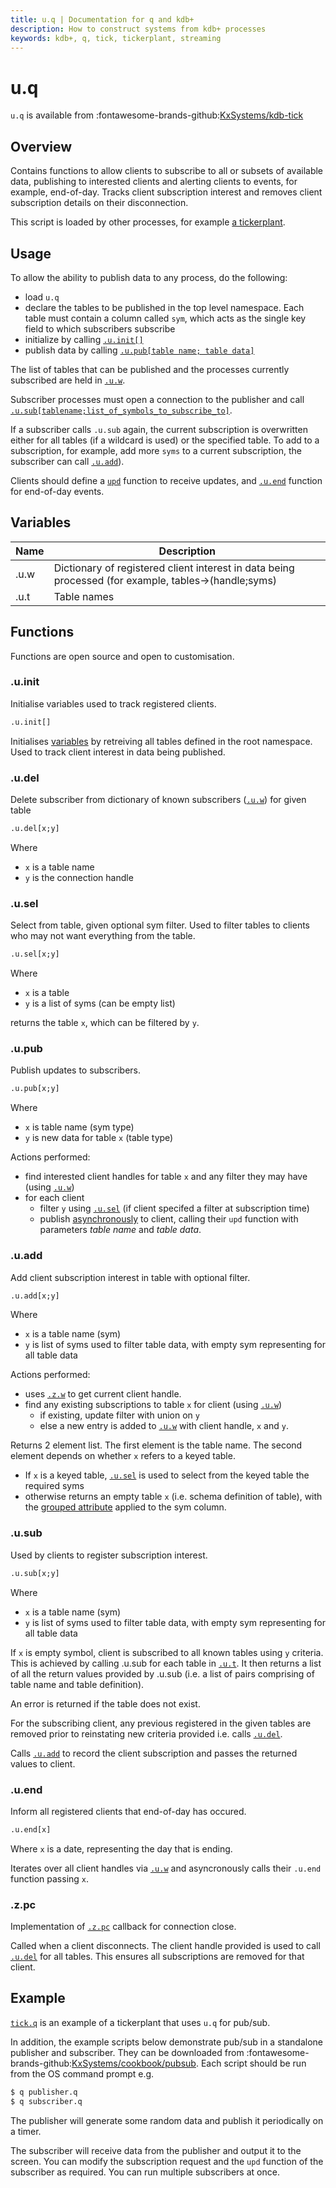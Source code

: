 ```yaml
---
title: u.q | Documentation for q and kdb+
description: How to construct systems from kdb+ processes
keywords: kdb+, q, tick, tickerplant, streaming
---
```

# u.q

`u.q` is available from :fontawesome-brands-github:[KxSystems/kdb-tick](https://github.com/KxSystems/kdb-tick)

## Overview

Contains functions to allow clients to subscribe to all or subsets of available data, publishing to interested clients and  alerting clients to events, for example, end-of-day. Tracks client subscription interest and removes client subscription details on their disconnection.

This script is loaded by other processes, for example [a tickerplant](tickq.md).

## Usage

To allow the ability to publish data to any process, do the following:

-   load `u.q`
-   declare the tables to be published in the top level namespace. Each table must contain a column called `sym`, which acts as the single key field to which subscribers subscribe
-   initialize by calling [`.u.init[]`](#uinit)
-   publish data by calling [`.u.pub[table name; table data]`](#upub)

The list of tables that can be published and the processes currently subscribed are held in [`.u.w`](#variables).

Subscriber processes must open a connection to the publisher and call [`.u.sub[tablename;list_of_symbols_to_subscribe_to]`](#usub).

If a subscriber calls `.u.sub` again, the current subscription is overwritten either for all tables (if a wildcard is used) or the specified table. 
To add to a subscription, for example, add more `syms` to a current subscription, the subscriber can call [`.u.add`](#uadd)).

Clients should define a [`upd`](rq.md#upd) function to receive updates, and [`.u.end`](rq.md#uend) function for end-of-day events.

## Variables

| Name | Description |
| ---- | ---- |
| .u.w | Dictionary of registered client interest in data being processed (for example, tables->(handle;syms) |
| .u.t | Table names |

## Functions

Functions are open source and open to customisation.

### .u.init

Initialise variables used to track registered clients.

```q
.u.init[]
```

Initialises [variables](#variables) by retreiving all tables defined in the root namespace. Used to track client interest in data being published.

### .u.del

Delete subscriber from dictionary of known subscribers ([`.u.w`](#variables)) for given table

```q
.u.del[x;y]
```
Where

* `x` is a table name
* `y` is the connection handle

### .u.sel

Select from table, given optional sym filter. Used to filter tables to clients who may not want everything from the table.

```q
.u.sel[x;y]
```
Where

* `x` is a table
* `y` is a list of syms (can be empty list)

returns the table `x`, which can be filtered by `y`.

### .u.pub

Publish updates to subscribers.

```q
.u.pub[x;y]
```
Where

* `x` is table name (sym type)
* `y` is new data for table `x` (table type)

Actions performed:

* find interested client handles for table `x` and any filter they may have (using [`.u.w`](#variables))
* for each client
    * filter `y` using [`.u.sel`](#usel) (if client specifed a filter at subscription time)
    * publish [asynchronously](../basics/ipc.md#async-message-set) to client, calling their `upd` function with parameters _table name_ and _table data_.


### .u.add

Add client subscription interest in table with optional filter.

```q
.u.add[x;y]
```
Where
* `x` is a table name (sym)
* `y` is list of syms used to filter table data, with empty sym representing for all table data

Actions performed:

* uses [`.z.w`](../ref/dotz.md#zw-handle) to get current client handle.
* find any existing subscriptions to table `x` for client (using [`.u.w`](#variables))
    * if existing, update filter with union on `y`
    * else a new entry is added to [`.u.w`](#variables) with client handle, `x` and `y`.

Returns 2 element list. The first element is the table name. The second element depends on whether `x` refers to a keyed table.

* If `x` is a keyed table, [`.u.sel`](#usel) is used to select from the keyed table the required syms
* otherwise returns an empty table `x` (i.e. schema definition of table), with the [grouped attribute](../ref/set-attribute.md#grouped-and-parted) applied to the sym column.

### .u.sub

Used by clients to register subscription interest.

```q
.u.sub[x;y]
```
Where

* `x` is a table name (sym)
* `y` is list of syms used to filter table data, with empty sym representing for all table data

If `x` is empty symbol, client is subscribed to all known tables using `y` criteria. This is achieved by calling .u.sub for each table in [`.u.t`](#variables). 
It then returns a list of all the return values provided by .u.sub (i.e. a list of pairs comprising of table name and table definition).

An error is returned if the table does not exist.

For the subscribing  client, any previous registered in the given tables are removed prior to reinstating new criteria provided i.e. calls [`.u.del`](#udel).

Calls [`.u.add`](#uadd) to record the client subscription and passes the returned values to client.

### .u.end

Inform all registered clients that end-of-day has occured.

```q
.u.end[x]
```

Where `x` is a date, representing the day that is ending.

Iterates over all client handles via [`.u.w`](#variables) and asyncronously calls their `.u.end` function passing `x`.

### .z.pc

Implementation of [`.z.pc`](../ref/dotz.md#zpc-close) callback for connection close.

Called when a client disconnects. The client handle provided is used to call [`.u.del`](#udel) for all tables. This ensures all subscriptions are removed for that client.

## Example

[`tick.q`](tickq.md) is an example of a tickerplant that uses `u.q` for pub/sub. 

In addition, the example scripts below demonstrate pub/sub in a standalone publisher and subscriber.
They can be downloaded from :fontawesome-brands-github:[KxSystems/cookbook/pubsub](https://github.com/KxSystems/cookbook/tree/master/pubsub). 
Each script should be run from the OS command prompt e.g.

```bash
$ q publisher.q
$ q subscriber.q
```

The publisher will generate some random data and publish it periodically on a timer.

The subscriber will receive data from the publisher and output it to the screen. You can modify the subscription request and the `upd` function of the subscriber as required. You can run multiple subscribers at once.
